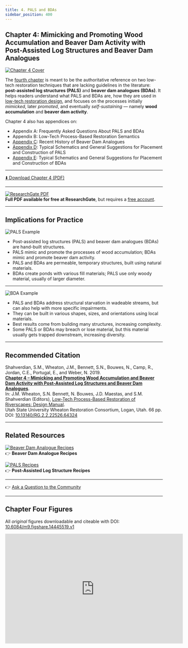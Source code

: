 ```yaml
---
title: 4. PALS and BDAs
sidebar_position: 400
---
```


## Chapter 4: Mimicking and Promoting Wood Accumulation and Beaver Dam Activity with Post-Assisted Log Structures and Beaver Dam Analogues

[![Chapter 4 Cover](/img/covers/Chap4.png)](http://dx.doi.org/10.13140/RG.2.2.22526.64324)

The [fourth chapter](http://dx.doi.org/10.13140/RG.2.2.22526.64324) is meant to be the authoritative reference on two low-tech restoration techniques that are lacking guidelines in the literature: **post-assisted log structures (PALS)** and **beaver dam analogues (BDAs)**. It helps readers understand what PALS and BDAs are, how they are used in [low-tech restoration design](/manual/chap05), and focuses on the processes initially *mimicked*, later *promoted*, and eventually *self-sustaining* — namely **wood accumulation** and **beaver dam activity**.

Chapter 4 also has appendices on:  
- Appendix A: Frequently Asked Questions About PALS and BDAs  
- Appendix B: Low-Tech Process-Based Restoration Semantics  
- [Appendix C](#chapter-four-figures): Recent History of Beaver Dam Analogues  
- [Appendix D](#chapter-four-figures): Typical Schematics and General Suggestions for Placement and Construction of PALS  
- [Appendix E](#chapter-four-figures): Typical Schematics and General Suggestions for Placement and Construction of BDAs

---

[⬇️ Download Chapter 4 (PDF)](http://dx.doi.org/10.13140/RG.2.2.22526.64324)

---

[![ResearchGate PDF](/img/RG.png)](http://dx.doi.org/10.13140/RG.2.2.22526.64324)  
**Full PDF available for free at ResearchGate**, but requires a [free account](https://www.researchgate.net/signup.SignUp.html?hdrsu=1).

---

## Implications for Practice

![PALS Example](/img/diagrams/PALS_BA_XS_Blaster_250.png)

- Post-assisted log structures (PALS) and beaver dam analogues (BDAs) are hand-built structures.  
- PALS mimic and promote the processes of wood accumulation; BDAs mimic and promote beaver dam activity.  
- PALS and BDAs are permeable, temporary structures, built using natural materials.  
- BDAs create ponds with various fill materials; PALS use only woody material, usually of larger diameter.  

---

![BDA Example](/img/diagrams/BDA_Postless_Profile_250.png)

- PALS and BDAs address structural starvation in wadeable streams, but can also help with more specific impairments.  
- They can be built in various shapes, sizes, and orientations using local materials.  
- Best results come from building many structures, increasing complexity.  
- Some PALS or BDAs may breach or lose material, but this material usually gets trapped downstream, increasing diversity.

---

## Recommended Citation

Shahverdian, S.M., Wheaton, J.M., Bennett, S.N., Bouwes, N., Camp, R., Jordan, C.E., Portugal, E., and Weber, N. 2019.  
[**Chapter 4 – Mimicking and Promoting Wood Accumulation and Beaver Dam Activity with Post-Assisted Log Structures and Beaver Dam Analogues**](http://dx.doi.org/10.13140/RG.2.2.22526.64324).  
In: J.M. Wheaton, S.N. Bennett, N. Bouwes, J.D. Maestas, and S.M. Shahverdian (Editors), [Low-Tech Process-Based Restoration of Riverscapes: Design Manual](/manual).  
Utah State University Wheaton Restoration Consortium, Logan, Utah. 66 pp.  
DOI: [10.13140/RG.2.2.22526.64324](http://dx.doi.org/10.13140/RG.2.2.22526.64324)

---

## Related Resources

[![Beaver Dam Analogue Recipes](/img/BeaverLogo_Orange_24.png)](/resources/recipes/Beaver/bda)  
👉 **Beaver Dam Analogue Recipes**

[![PALS Recipes](/img/hdLWD_100_Orange.png)](/resources/recipes/Wood/pals)  
👉 **Post-Assisted Log Structure Recipes**

---

👉 [Ask a Question to the Community](https://github.com/Riverscapes/PBR/issues)

---

## Chapter Four Figures

All *original* figures downloadable and citeable with DOI:  
[10.6084/m9.figshare.14445519.v1](https://doi.org/10.6084/m9.figshare.14445519.v1)


<div style={{ textAlign: "center" }}>
  <iframe
    src="https://widgets.figshare.com/articles/14445519/embed?show_title=1"
    width="568"
    height="351"
    frameBorder="0"
    allowFullScreen
  ></iframe>
</div>
